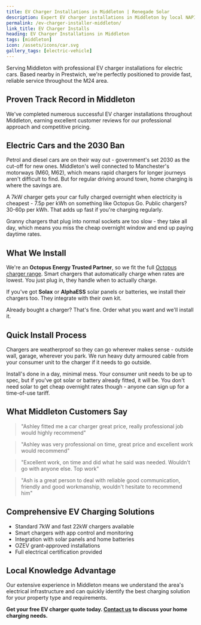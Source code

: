 ```yaml
---
title: EV Charger Installations in Middleton | Renegade Solar
description: Expert EV charger installations in Middleton by local NAPIT-registered electrician. Professional service with excellent customer reviews.
permalink: /ev-charger-installer-middleton/
link_title: EV Charger Installs
heading: EV Charger Installations in Middleton
tags: [middleton]
icon: /assets/icons/car.svg
gallery_tags: [electric-vehicle]
---
```


Serving Middleton with professional EV charger installations for electric cars. Based nearby in Prestwich, we're perfectly positioned to provide fast, reliable service throughout the M24 area.

## Proven Track Record in Middleton

We've completed numerous successful EV charger installations throughout Middleton, earning excellent customer reviews for our professional approach and competitive pricing.

## Electric Cars and the 2030 Ban

Petrol and diesel cars are on their way out - government's set 2030 as the cut-off for new ones. Middleton's well connected to Manchester's motorways (M60, M62), which means rapid chargers for longer journeys aren't difficult to find. But for regular driving around town, home charging is where the savings are.

A 7kW charger gets your car fully charged overnight when electricity is cheapest - 7.5p per kWh on something like Octopus Go. Public chargers? 30-60p per kWh. That adds up fast if you're charging regularly.

Granny chargers that plug into normal sockets are too slow - they take all day, which means you miss the cheap overnight window and end up paying daytime rates.

## What We Install

We're an **Octopus Energy Trusted Partner**, so we fit the full [Octopus charger range](https://octopus.energy/get-an-ev-charger/). Smart chargers that automatically charge when rates are lowest. You just plug in, they handle when to actually charge.

If you've got **Solax** or **AlphaESS** solar panels or batteries, we install their chargers too. They integrate with their own kit.

Already bought a charger? That's fine. Order what you want and we'll install it.

## Quick Install Process

Chargers are weatherproof so they can go wherever makes sense - outside wall, garage, wherever you park. We run heavy duty armoured cable from your consumer unit to the charger if it needs to go outside.

Install's done in a day, minimal mess. Your consumer unit needs to be up to spec, but if you've got solar or battery already fitted, it will be. You don't need solar to get cheap overnight rates though - anyone can sign up for a time-of-use tariff.

## What Middleton Customers Say

> "Ashley fitted me a car charger great price, really professional job would highly recommend"

> "Ashley was very professional on time, great price and excellent work would recommend"

> "Excellent work, on time and did what he said was needed. Wouldn't go with anyone else. Top work"

> "Ash is a great person to deal with reliable good communication, friendly and good workmanship, wouldn't hesitate to recommend him"

## Comprehensive EV Charging Solutions

- Standard 7kW and fast 22kW chargers available
- Smart chargers with app control and monitoring
- Integration with solar panels and home batteries
- OZEV grant-approved installations
- Full electrical certification provided

## Local Knowledge Advantage

Our extensive experience in Middleton means we understand the area's electrical infrastructure and can quickly identify the best charging solution for your property type and requirements.

**Get your free EV charger quote today. [Contact us](/contact/) to discuss your home charging needs.**
